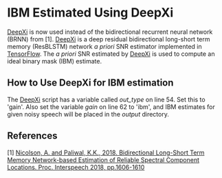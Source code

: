 # IBM Estimated Using DeepXi

[DeepXi](https://github.com/anicolson/DeepXi) is now used instead of the bidirectional recurrent neural network (BRNN) from [1]. [DeepXi](https://github.com/anicolson/DeepXi) is a deep residual bidirectional long-short term memory (ResBLSTM) network *a priori* SNR estimator implemented in [TensorFlow](https://www.tensorflow.org/). The *a priori* SNR estimated by [DeepXi](https://github.com/anicolson/DeepXi) is used to compute an ideal binary mask (IBM) estimate. 

## How to Use DeepXi for IBM estimation
The [DeepXi](https://github.com/anicolson/DeepXi) script has a variable called *out_type* on line 54. Set this to 'gain'. Also set the variable *gain* on line 62 to 'ibm', and IBM estimates for given noisy speech will be placed in the *output* directory.

## References
[1] [Nicolson, A. and Paliwal, K.K., 2018. Bidirectional Long-Short Term Memory Network-based Estimation of Reliable Spectral Component Locations. Proc. Interspeech 2018, pp.1606-1610](https://www.isca-speech.org/archive/Interspeech_2018/pdfs/1134.pdf)